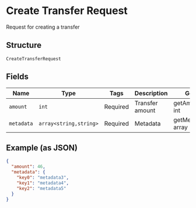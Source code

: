
# Create Transfer Request

Request for creating a transfer

## Structure

`CreateTransferRequest`

## Fields

| Name | Type | Tags | Description | Getter | Setter |
|  --- | --- | --- | --- | --- | --- |
| `amount` | `int` | Required | Transfer amount | getAmount(): int | setAmount(int amount): void |
| `metadata` | `array<string,string>` | Required | Metadata | getMetadata(): array | setMetadata(array metadata): void |

## Example (as JSON)

```json
{
  "amount": 46,
  "metadata": {
    "key0": "metadata3",
    "key1": "metadata4",
    "key2": "metadata5"
  }
}
```

